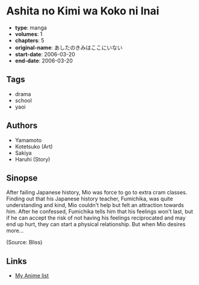# Ashita no Kimi wa Koko ni Inai

-   **type**: manga
-   **volumes**: 1
-   **chapters**: 5
-   **original-name**: あしたのきみはここにいない
-   **start-date**: 2006-03-20
-   **end-date**: 2006-03-20

## Tags

-   drama
-   school
-   yaoi

## Authors

-   Yamamoto
-   Kotetsuko (Art)
-   Sakiya
-   Haruhi (Story)

## Sinopse

After failing Japanese history, Mio was force to go to extra cram classes. Finding out that his Japanese history teacher, Fumichika, was quite understanding and kind, Mio couldn't help but felt an attraction towards him. After he confessed, Fumichika tells him that his feelings won't last, but if he can accept the risk of not having his feelings reciprocated and may end up hurt, they can start a physical relationship. But when Mio desires more...

(Source: Bliss)

## Links

-   [My Anime list](https://myanimelist.net/manga/17621/Ashita_no_Kimi_wa_Koko_ni_Inai)
